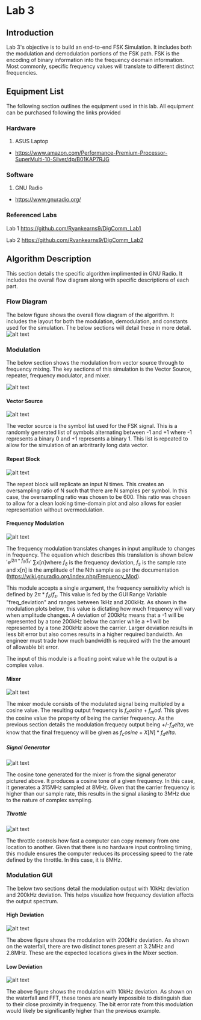 # Lab 3

## Introduction
Lab 3's objective is to build an end-to-end FSK Simulation. It includes both the modulation and demodulation portions of the FSK path. FSK is the encoding of binary information into the frequency deomain information. Most commonly, specific frequency values will translate to different distinct frequencies.

## Equipment List
The following section outlines the equipment used in this lab. All equipment can be purchased following the links provided

### Hardware
1. ASUS Laptop
 - https://www.amazon.com/Performance-Premium-Processor-SuperMulti-10-Silver/dp/B01KAP7RJG

### Software
1. GNU Radio
 - https://www.gnuradio.org/
 
### Referenced Labs
Lab 1
https://github.com/Ryankearns9/DigComm_Lab1

Lab 2
https://github.com/Ryankearns9/DigComm_Lab2

## Algorithm Description
This section details the specific algorithm implimented in GNU Radio. It includes the overall flow diagram along with specific descriptions of each part.

### Flow Diagram
The below figure shows the overall flow diagram of the algorithm. It includes the layout for both the modulation, demodulation, and constants used for the simulation. The below sections will detail these in more detail.
![alt text](https://github.com/Ryankearns9/DigComm_Lab3/blob/main/img/Flow_diagram.PNG)

### Modulation
The below section shows the modulation from vector source through to frequency mixing. The key sections of this simulation is the Vector Source, repeater, frequency modulator, and mixer. 

![alt text](https://github.com/Ryankearns9/DigComm_Lab3/blob/main/img/Rx_Flow.PNG)

#### Vector Source
![alt text](https://github.com/Ryankearns9/DigComm_Lab3/blob/main/img/VectorSource.PNG)

The vector source is the symbol list used for the FSK signal. This is a randomly generated list of symbols alternating between -1 and +1 where -1 represents a binary 0 and +1 represents a binary 1. This list is repeated to allow for the simulation of an arbritrarily long data vector.

#### Repeat Block
![alt text](https://github.com/Ryankearns9/DigComm_Lab3/blob/main/img/Repeat.PNG)

The repeat block will replicate an input N times. This creates an oversampling ratio of N such that there are N samples per symbol. In this case, the oversampling ratio was chosen to be 600. This ratio was chosen to allow for a clean looking time-domain plot and also allows for easier representation without overmodulation.

#### Frequency Modulation
![alt text](https://github.com/Ryankearns9/DigComm_Lab3/blob/main/img/FrequencyMod.PNG)

The frequency modulation translates changes in input amplitude to changes in frequency. The equation which describes this translation is shown below $'e^{j2\pi*f_\delta/f_s}'$ $\sum{x[n]}$where $f_\delta$ is the frequency deviation, $f_s$ is the sample rate and x[n] is the amplitude of the Nth sample as per the documentation (https://wiki.gnuradio.org/index.php/Frequency_Mod).

This module accepts a single argument, the frequency sensitivity which is defined by $2\pi*f_\delta/f_s$. This value is fed by the GUI Range Variable "freq_deviation" and ranges between 1kHz and 200kHz. As shown in the modulation plots below, this value is dictating how much frequency will vary when amplitude changes. A deviation of 200kHz means that a -1 will be represented by a tone 200kHz below the carrier while a +1 will be represented by a tone 200kHz above the carrier. Larger deviation results in less bit error but also comes results in a higher required bandwidth. An engineer must trade how much bandwidth is required with the the amount of allowable bit error.

The input of this module is a floating point value while the output is a complex value.

#### Mixer
![alt text](https://github.com/Ryankearns9/DigComm_Lab3/blob/main/img/Mixer.PNG)

The mixer module consists of the modulated signal being multipled by a cosine value. The resulting output frequency is $f_cosine+f_mod$. This gives the cosine value the property of being the carrier frequency. As the previous section details the modulation frequecy output being +/-$f_delta$, we know that the final frequency will be given as $f_cosine+X[N]*f_delta$.

##### Signal Generator
![alt text](https://github.com/Ryankearns9/DigComm_Lab3/blob/main/img/MixingSource.PNG)

The cosine tone generated for the mixer is from the signal generator pictured above. It produces a cosine tone of a given frequency. In this case, it generates a 315MHz sampled at 8MHz. Given that the carrier frequency is higher than our sample rate, this results in the signal aliasing to 3MHz due to the nature of complex sampling.

##### Throttle
![alt text](https://github.com/Ryankearns9/DigComm_Lab3/blob/main/img/Throttle.PNG)

The throttle controls how fast a computer can copy memory from one location to another. Given that there is no hardware input controling timing, this module ensures the computer reduces its processing speed to the rate defined by the throttle. In this case, it is 8MHz.

### Modulation GUI
The below two sections detail the modulation output with 10kHz deviation and 200kHz deviation. This helps visualize how frequency deviation affects the output spectrum.

#### High Deviation
![alt text](https://github.com/Ryankearns9/DigComm_Lab3/blob/main/img/ModulatedOutput_HighDeviation.PNG)

The above figure shows the modulation with 200kHz deviation. As shown on the waterfall, there are two distinct tones present at 3.2MHz and 2.8MHz. These are the expected locations gives in the Mixer section.

#### Low Deviation
![alt text](https://github.com/Ryankearns9/DigComm_Lab3/blob/main/img/ModulatedOutput_LowDeviation.PNG)

The above figure shows the modulation with 10kHz deviation. As shown on the waterfall and FFT, these tones are nearly impossible to distinguish due to their close proximity in frequency. The bit error rate from this modulation would likely be significantly higher than the previous example.


